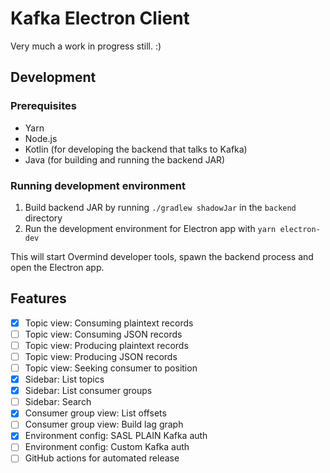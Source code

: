 # Kafka Electron Client

Very much a work in progress still. :)

## Development

### Prerequisites

- Yarn
- Node.js
- Kotlin (for developing the backend that talks to Kafka)
- Java (for building and running the backend JAR)

### Running development environment

1. Build backend JAR by running `./gradlew shadowJar` in the `backend` directory
1. Run the development environment for Electron app with `yarn electron-dev`

This will start Overmind developer tools, spawn the backend process and open the Electron app.

## Features

- [X] Topic view: Consuming plaintext records
- [ ] Topic view: Consuming JSON records
- [ ] Topic view: Producing plaintext records
- [ ] Topic view: Producing JSON records
- [ ] Topic view: Seeking consumer to position
- [X] Sidebar: List topics
- [X] Sidebar: List consumer groups
- [ ] Sidebar: Search
- [X] Consumer group view: List offsets
- [ ] Consumer group view: Build lag graph
- [X] Environment config: SASL PLAIN Kafka auth
- [ ] Environment config: Custom Kafka auth
- [ ] GitHub actions for automated release
